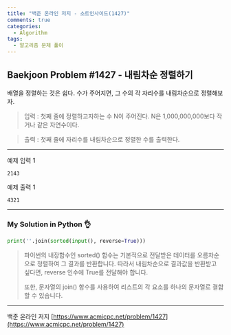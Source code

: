 ```yaml
---
title: "백준 온라인 저지 - 소트인사이드(1427)"
comments: true
categories:
  - Algorithm
tags:
  - 알고리즘 문제 풀이
---
```


## Baekjoon Problem #1427 - 내림차순 정렬하기

배열을 정렬하는 것은 쉽다. 수가 주어지면, 그 수의 각 자리수를 내림차순으로 정렬해보자.

> 입력
> : 첫째 줄에 정렬하고자하는 수 N이 주어진다. N은 1,000,000,000보다 작거나 같은 자연수이다.

> 출력
> : 첫째 줄에 자리수를 내림차순으로 정렬한 수를 출력한다.

***
예제 입력 1
```
2143
```

예제 출력 1
```
4321
```

***
### My Solution in Python :ok_hand:

```python
print(''.join(sorted(input(), reverse=True)))
```

> 파이썬의 내장함수인 sorted() 함수는 기본적으로 전달받은 데이터를 오름차순으로 정렬하여 그 결과를 반환합니다. 따라서 내림차순으로 결과값을 반환받고 싶다면, reverse 인수에 True를 전달해야 합니다.  
>
> 또한, 문자열의 join() 함수를 사용하여 리스트의 각 요소를 하나의 문자열로 결합할 수 있습니다.

***
백준 온라인 저지 [https://www.acmicpc.net/problem/1427](https://www.acmicpc.net/problem/1427)
